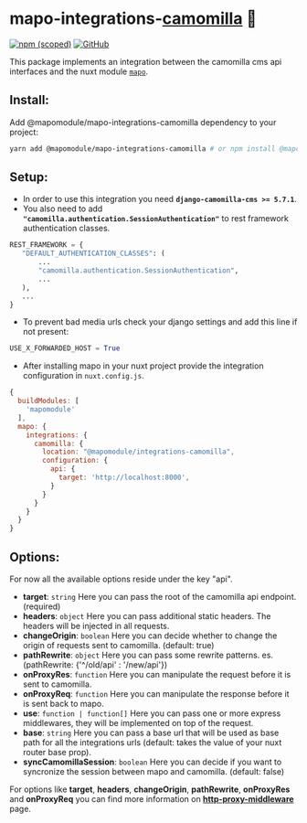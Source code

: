 # mapo-integrations-[camomilla](https://github.com/lotrekagency/camomilla) 🌼 
[![npm (scoped)](https://img.shields.io/npm/v/@mapomodule/mapo-integrations-camomilla?style=flat-square)](https://www.npmjs.com/package/@mapomodule/mapo-integrations-camomilla) [![GitHub](https://img.shields.io/badge/license-MIT-green?style=flat-square)](./LICENSE.md)


This package implements an integration between the camomilla cms api interfaces and the nuxt module [`mapo`](https://github.com/lotrekagency/mapo).

## Install:

Add @mapomodule/mapo-integrations-camomilla dependency to your project:
```sh
yarn add @mapomodule/mapo-integrations-camomilla # or npm install @mapomodule/mapo-integrations-camomilla
```
## Setup:
 - In order to use this integration you need **`django-camomilla-cms >= 5.7.1`**.
 - You also need to add **`"camomilla.authentication.SessionAuthentication"`** to rest framework authentication classes.
 ```py
REST_FRAMEWORK = {
    "DEFAULT_AUTHENTICATION_CLASSES": (
        ...
        "camomilla.authentication.SessionAuthentication",
        ...
    ),
    ...
}
 ```
 - To prevent bad media urls check your django settings and add this line if not present:
 ```py
 USE_X_FORWARDED_HOST = True
 ```
 

 - After installing mapo in your nuxt project provide the integration configuration in `nuxt.config.js`.

```js
{
  buildModules: [
    'mapomodule'
  ],
  mapo: {
    integrations: {
      camomilla: {
        location: "@mapomodule/integrations-camomilla",
        configuration: {
          api: {
            target: 'http://localhost:8000',
          }
        }
      }
    }
  }
}
```

## Options:
For now all the available options reside under the key "api".

 - **target**: `string` Here you can pass the root of the camomilla api endpoint. (required)
 - **headers**: `object` Here you can pass additional static headers. The headers will be injected in all requests.
 - **changeOrigin**: `boolean` Here you can decide whether to change the origin of requests sent to camomilla. (default: true)
 - **pathRewrite**: `object` Here you can pass some rewrite patterns. es. (pathRewrite: {'^/old/api' : '/new/api'})
 - **onProxyRes**: `function` Here you can manipulate the request before it is sent to camomilla.
 - **onProxyReq**: `function` Here you can manipulate the response before it is sent back to mapo.
 - **use**: `function | function[]` Here you can pass one or more express middlewares, they will be implemented on top of the request.
 - **base**: `string` Here you can pass a base url that will be used as base path for all the integrations urls (default: takes the value of your nuxt router base prop).
 - **syncCamomillaSession**: `boolean` Here you can decide if you want to syncronize the session between mapo and camomilla. (default: false)

 For options like **target**, **headers**, **changeOrigin**, **pathRewrite**, **onProxyRes** and **onProxyReq** you can find more information on [**http-proxy-middleware**](https://github.com/chimurai/http-proxy-middleware) page.